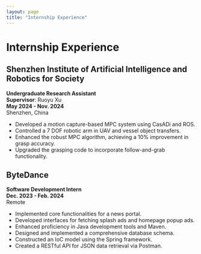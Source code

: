 ```yaml
---
layout: page
title: "Internship Experience"
---
```


# Internship Experience

## Shenzhen Institute of Artificial Intelligence and Robotics for Society

**Undergraduate Research Assistant**  
**Supervisor**: Ruoyu Xu  
**May 2024 - Nov. 2024**  
Shenzhen, China

- Developed a motion capture-based MPC system using CasADi and ROS.
- Controlled a 7 DOF robotic arm in UAV and vessel object transfers.
- Enhanced the robust MPC algorithm, achieving a 10% improvement in grasp accuracy.
- Upgraded the grasping code to incorporate follow-and-grab functionality.

## ByteDance

**Software Development Intern**  
**Dec. 2023 - Feb. 2024**  
Remote

- Implemented core functionalities for a news portal.
- Developed interfaces for fetching splash ads and homepage popup ads.
- Enhanced proficiency in Java development tools and Maven.
- Designed and implemented a comprehensive database schema.
- Constructed an IoC model using the Spring framework.
- Created a RESTful API for JSON data retrieval via Postman.